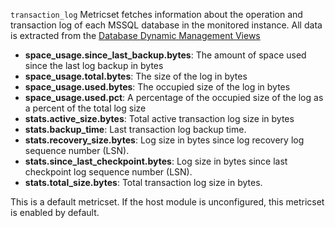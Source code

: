 `transaction_log` Metricset fetches information about the operation and transaction log of each MSSQL database in the monitored instance. All data is extracted from the [Database Dynamic Management Views](https://docs.microsoft.com/en-us/sql/relational-databases/system-dynamic-management-views/database-related-dynamic-management-views-transact-sql?view=sql-server-2017)

* **space_usage.since_last_backup.bytes**: The amount of space used since the last log backup in bytes
* **space_usage.total.bytes**: The size of the log in bytes
* **space_usage.used.bytes**: The occupied size of the log in bytes
* **space_usage.used.pct**: A percentage of the occupied size of the log as a percent of the total log size
* **stats.active_size.bytes**: Total active transaction log size in bytes
* **stats.backup_time**: Last transaction log backup time.
* **stats.recovery_size.bytes**: Log size in bytes since log recovery log sequence number (LSN).
* **stats.since_last_checkpoint.bytes**: Log size in bytes since last checkpoint log sequence number (LSN).
* **stats.total_size.bytes**: Total transaction log size in bytes.

This is a default metricset. If the host module is unconfigured, this metricset is enabled by default.
